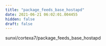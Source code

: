 ```yaml
---
title: "package_feeds_base_hostapd"
date: 2021-06-21 06:02:01.004455
hidden: false
draft: false
---
```


sunxi/cortexa7/package_feeds_base_hostapd

